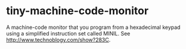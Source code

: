# tiny-machine-code-monitor

A machine-code monitor that you program from a hexadecimal keypad using a simplified instruction set called MINIL. See http://www.technoblogy.com/show?283C.
